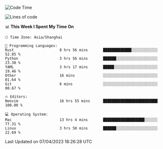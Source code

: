 <!--START_SECTION:waka-->
![Code Time](http://img.shields.io/badge/Code%20Time-1%2C282%20hrs%2017%20mins-blue)

![Lines of code](https://img.shields.io/badge/From%20Hello%20World%20I%27ve%20Written-252.7%20thousand%20lines%20of%20code-blue)

📊 **This Week I Spent My Time On** 

```text
🕑︎ Time Zone: Asia/Shanghai

💬 Programming Languages: 
Rust                     8 hrs 56 mins       █████████████░░░░░░░░░░░░   52.85 % 
Python                   3 hrs 56 mins       ██████░░░░░░░░░░░░░░░░░░░   23.30 % 
YAML                     3 hrs 17 mins       █████░░░░░░░░░░░░░░░░░░░░   19.46 % 
Other                    16 mins             ░░░░░░░░░░░░░░░░░░░░░░░░░   01.64 % 
Git                      6 mins              ░░░░░░░░░░░░░░░░░░░░░░░░░   00.67 % 

🔥 Editors: 
Neovim                   16 hrs 55 mins      █████████████████████████   100.00 % 

💻 Operating System: 
Mac                      13 hrs 4 mins       ███████████████████░░░░░░   77.31 % 
Linux                    3 hrs 50 mins       ██████░░░░░░░░░░░░░░░░░░░   22.69 % 
```


 Last Updated on 07/04/2023 18:26:28 UTC
<!--END_SECTION:waka-->
